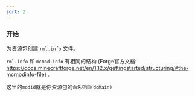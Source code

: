 ```yaml
---
sort: 2
---
```


### 开始

为资源包创建 `rml.info` 文件。

`rml.info` 和 `mcmod.info` 有相同的结构 (Forge官方文档: https://docs.minecraftforge.net/en/1.12.x/gettingstarted/structuring/#the-mcmodinfo-file) .

这里的`modid`就是你资源包的`命名空间(doMain)`